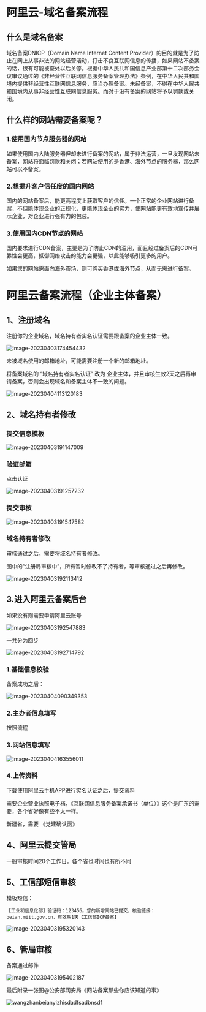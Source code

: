 # 阿里云-域名备案流程

## 什么是域名备案

域名备案DNICP（Domain Name Internet Content Provider）的目的就是为了防止在网上从事非法的网站经营活动，打击不良互联网信息的传播，如果网站不备案的话，很有可能被查处以后关停。根据中华人民共和国信息产业部第十二次部务会议审议通过的《非经营性互联网信息服务备案管理办法》条例，在中华人民共和国境内提供非经营性互联网信息服务，应当办理备案。未经备案，不得在中华人民共和国境内从事非经营性互联网信息服务。而对于没有备案的网站将予以罚款或关闭。

## 什么样的网站需要备案呢？

### 1.使用国内节点服务器的网站

如果使用国内大陆服务器但却未进行备案的网站，属于非法运营，一旦发现网站未备案，网站将面临罚款和关闭；若网站使用的是香港、海外节点的服务器，那么网站可以不备案。

### 2.想提升客户信任度的国内网站

国内的网站备案后，能更高程度上获取客户的信任。一个正常的企业网站进行备案，不但能体现企业的正规化，更能体现企业的实力，使网站能更有效地宣传并展示企业，对企业进行强有力的包装。

### 3.使用国内CDN节点的网站

国内要求进行CDN备案，主要是为了防止CDN的滥用，而且经过备案后的CDN可靠性会更高，抵御网络攻击的能力会更强，以此能够吸引更多的用户。

如果您的网站需面向海外市场，则可购买香港或海外节点，从而无需进行备案。



# 阿里云备案流程（企业主体备案）

## 1、注册域名

注册你的企业域名，域名持有者实名认证需要跟备案的企业主体一致。

![image-20230403174454432](https://imgoss.xgss.net/picgo/image-20230403174454432.png?aliyun)

未被域名使用的邮箱地址，可能需要注册一个新的邮箱地址。

将备案域名的 “域名持有者实名认证” 改为 企业主体，并且审核生效2天之后再申请备案，否则会出现域名和备案主体不一致的问题。

![image-20230404113120183](https://imgoss.xgss.net/picgo/image-20230404113120183.png?aliyun)



## 2、域名持有者修改

### 提交信息模板

![image-20230403191147009](https://imgoss.xgss.net/picgo/image-20230403191147009.png?aliyun)

### 验证邮箱

点击认证

![image-20230403191257232](https://imgoss.xgss.net/picgo/image-20230403191257232.png?aliyun)

### 提交审核

![image-20230403191547582](https://imgoss.xgss.net/picgo/image-20230403191547582.png?aliyun)



### 域名持有者修改

审核通过之后，需要将域名持有者修改。

图中的“注册局审核中”，所有暂时修改不了持有者，等审核通过之后再修改。

![image-20230403192113412](H:/typora_images/image-20230403192113412.png)



## 3.进入阿里云备案后台

如果没有则需要申请阿里云账号

![image-20230403192547883](https://imgoss.xgss.net/picgo/image-20230403192547883.png?aliyun)

一共分为四步

![image-20230403192714792](https://imgoss.xgss.net/picgo/image-20230403192714792.png?aliyun)



### 1.基础信息校验

备案成功之后：

![image-20230404090349353](https://imgoss.xgss.net/picgo/image-20230404090349353.png?aliyun)

### 2.主办者信息填写

按照流程

### 3.网站信息填写

![image-20230404163556011](https://imgoss.xgss.net/picgo/image-20230404163556011.png?aliyun)

### 4.上传资料

下载使用阿里云手机APP进行实名认证之后，提交资料

需要企业营业执照电子档，《互联网信息服务备案承诺书（单位）》这个是广东的需要，各个省好像有些不太一样。

新疆省，需要 《党建确认函》

## 4、阿里云提交管局

一般审核时间20个工作日，各个省也时间也有所不同

## 5、工信部短信审核

模板短信：

```
【工业和信息化部】验证码：123456。您的新增网站已提交，核验链接：beian.miit.gov.cn，有效期1天【工信部ICP备案】
```

![image-20230403195320143](https://imgoss.xgss.net/picgo/image-20230403195320143.png?aliyun)



## 6、管局审核



备案通过邮件

![image-20230403195402187](https://imgoss.xgss.net/picgo/image-20230403195402187.png?aliyun)



最后附录一张图@公安部网安局《网站备案那些你应该知道的事》

![wangzhanbeianyizhisdadfsadbnsdf](https://imgoss.xgss.net/picgo/wangzhanbeianyizhisdadfsadbnsdf.png?aliyun)

